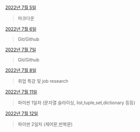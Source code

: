 [2022년 7월 5일](0705/0705.md)

> 마크다운

[2022년 7월 6일](0706/0706.md)

> Git/Github

[2022년 7월 7일](0707/0707.md)

>Git/Github

[2022년 7월 8일](0708/0708.md)

> 취업 특강 및 job research

[2022년 7월 11일](0711/0711.md)

>파이썬 1일차 (문자열 슬라이싱, list,tuple,set,dictionary 등등)

[2022년 7월 12일](0712/0712.md)

>파이썬 2일차 (제어문,반복문)

